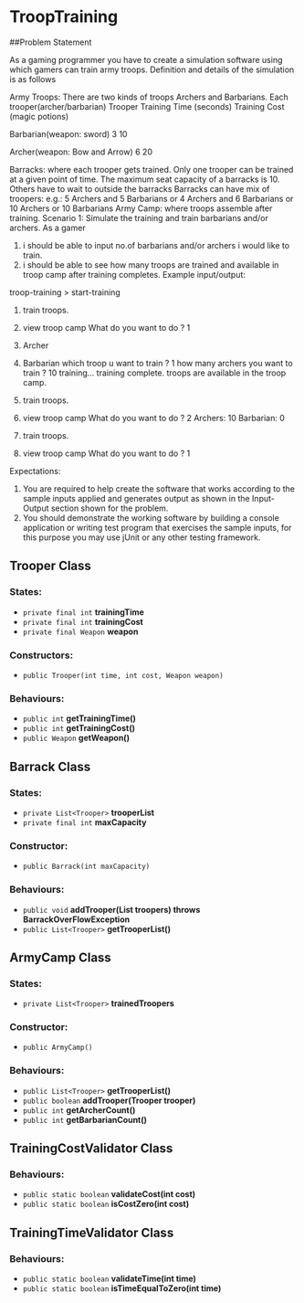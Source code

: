 # TroopTraining

##Problem Statement

As a gaming programmer you have to create a simulation software using which gamers can train army troops.
Definition and details of the simulation is as follows

Army Troops:
There are two kinds of troops Archers and Barbarians. Each trooper(archer/barbarian)
Trooper Training Time (seconds) Training Cost (magic potions)

Barbarian(weapon: sword) 3 10

Archer(weapon: Bow and Arrow) 6 20

Barracks: where each trooper gets trained.
Only one trooper can be trained at a given point of time.
The maximum seat capacity of a barracks is 10.
Others have to wait to outside the barracks
Barracks can have mix of troopers: e.g.: 5 Archers and 5 Barbarians or 4 Archers and 6 Barbarians or 10 Archers or 10 Barbarians
Army Camp: where troops assemble after training.
Scenario 1: Simulate the training and train barbarians and/or archers.
As a gamer
1. i should be able to input no.of barbarians and/or archers i would like to train.
2. i should be able to see how many troops are trained and available in troop camp after training completes.
Example input/output:

troop-training > start-training
1. train troops.
2. view troop camp
What do you want to do ? 1

1. Archer
2. Barbarian
which troop u want to train ? 1
how many archers you want to train ? 10
training...
training complete. troops are available in the troop camp.

1. train troops.
2. view troop camp
What do you want to do ? 2
Archers: 10
Barbarian: 0

1. train troops.
2. view troop camp
What do you want to do ? 1

Expectations:
1. You are required to help create the software that works according to the sample inputs applied and generates output as shown in
the Input-Output section shown for the problem.
2. You should demonstrate the working software by building a console application or writing test program that exercises the sample
inputs, for this purpose you may use jUnit or any other testing framework.



## Trooper Class

### States:
- `private final int` **trainingTime**
- `private final int` **trainingCost**
- `private final Weapon` **weapon**

### Constructors:
- `public Trooper(int time, int cost, Weapon weapon)`

### Behaviours:
- `public int` **getTrainingTime()**
- `public int` **getTrainingCost()**
- `public Weapon` **getWeapon()**


## Barrack Class

### States:
- `private List<Trooper>` **trooperList**
- `private final int` **maxCapacity**

### Constructor:
- `public Barrack(int maxCapacity)`

### Behaviours:
- `public void` **addTrooper(List<Trooper> troopers) throws BarrackOverFlowException**
- `public List<Trooper>` **getTrooperList()**


## ArmyCamp Class

### States:
- `private List<Trooper>` **trainedTroopers**

### Constructor:
- `public ArmyCamp()`

### Behaviours:
- `public List<Trooper>` **getTrooperList()**
- `public boolean` **addTrooper(Trooper trooper)**
- `public int` **getArcherCount()**
- `public int` **getBarbarianCount()**


## TrainingCostValidator Class

### Behaviours:
- `public static boolean` **validateCost(int cost)**
- `public static boolean` **isCostZero(int cost)**


## TrainingTimeValidator Class

### Behaviours:
- `public static boolean` **validateTime(int time)**
- `public static boolean` **isTimeEqualToZero(int time)**

